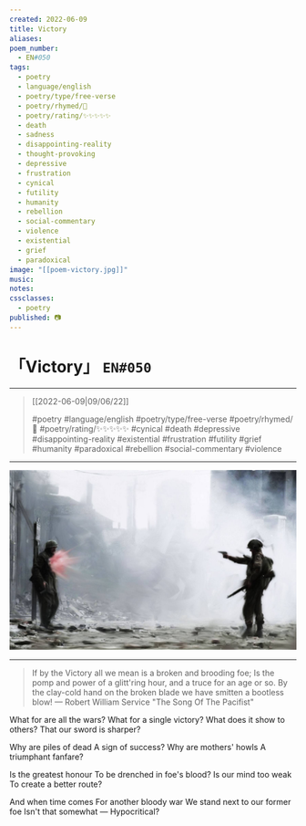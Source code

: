 ```yaml
---
created: 2022-06-09
title: Victory
aliases:
poem_number:
  - EN#050
tags:
  - poetry
  - language/english
  - poetry/type/free-verse
  - poetry/rhymed/🔴
  - poetry/rating/✨✨✨✨✨
  - death
  - sadness
  - disappointing-reality
  - thought-provoking
  - depressive
  - frustration
  - cynical
  - futility
  - humanity
  - rebellion
  - social-commentary
  - violence
  - existential
  - grief
  - paradoxical
image: "[[poem-victory.jpg]]"
music:
notes:
cssclasses:
  - poetry
published: 📷
---
```

# 「Victory」 `EN#050`

---

> [[2022-06-09|09/06/22]]
> 
> #poetry 
> #language/english 
> #poetry/type/free-verse 
> #poetry/rhymed/🔴 
> #poetry/rating/✨✨✨✨✨ 
> #cynical #death #depressive #disappointing-reality #existential #frustration #futility #grief #humanity #paradoxical #rebellion #social-commentary #violence 

---

![poem-victory](../!art/poem-victory.jpg)


---

> If by the Victory all we mean is a broken and brooding foe;
Is the pomp and power of a glitt'ring hour, and a truce for an age or so.
By the clay-cold hand on the broken blade we have smitten a bootless blow!
— Robert William Service "The Song Of The Pacifist"

What for are all the wars?
What for a single victory?
What does it show to others?
That our sword is sharper?

Why are piles of dead
A sign of success?
Why are mothers' howls
A triumphant fanfare?

Is the greatest honour
To be drenched in foe's blood?
Is our mind too weak
To create a better route?

And when time comes
For another bloody war
We stand next to our former foe
Isn't that somewhat —
                  Hypocritical?